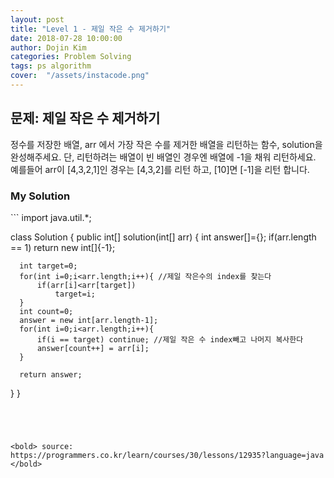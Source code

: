 ```yaml
---
layout: post
title: "Level 1 - 제일 작은 수 제거하기"
date: 2018-07-28 10:00:00
author: Dojin Kim
categories: Problem Solving
tags: ps algorithm
cover:  "/assets/instacode.png"
---
```



<h2>문제: 제일 작은 수 제거하기</h2>

정수를 저장한 배열, arr 에서 가장 작은 수를 제거한 배열을 리턴하는 함수, solution을 완성해주세요. 단, 리턴하려는 배열이 빈 배열인 경우엔 배열에 -1을 채워 리턴하세요. 예를들어 arr이 [4,3,2,1]인 경우는 [4,3,2]를 리턴 하고, [10]면 [-1]을 리턴 합니다.



<h3>My Solution</h3>
```
import java.util.*;

class Solution {
  public int[] solution(int[] arr) {
      int answer[]={};
      if(arr.length == 1) return new int[]{-1};
      
      int target=0;
      for(int i=0;i<arr.length;i++){ //제일 작은수의 index를 찾는다
          if(arr[i]<arr[target])
              target=i;
      }
      int count=0;
      answer = new int[arr.length-1];
      for(int i=0;i<arr.length;i++){
          if(i == target) continue; //제일 작은 수 index빼고 나머지 복사한다
          answer[count++] = arr[i];
      }

      return answer;
  }
}
```




<bold> source: https://programmers.co.kr/learn/courses/30/lessons/12935?language=java </bold>
